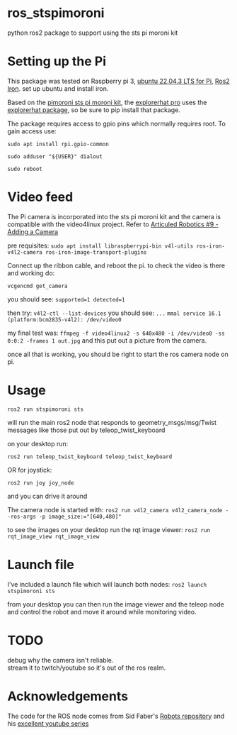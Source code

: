 # ros_stspimoroni
python ros2 package to support using the sts pi moroni kit

# Setting up the Pi
This package was tested on Raspberry pi 3, [ubuntu 22.04.3 LTS for Pi](https://ubuntu.com/download/raspberry-pi), [Ros2 Iron](https://docs.ros.org/en/iron/index.html). set up ubuntu and install iron. 


Based on the [pimoroni sts pi moroni kit](https://core-electronics.com.au/pimoroni-sts-pi-build-a-roving-robot.html), 
the [explorerhat pro](https://shop.pimoroni.com/products/explorer-hat?variant=1074827129) uses the [explorerhat package](https://github.com/pimoroni/explorer-hat), so be sure to pip install that package.

The package requires access to gpio pins which normally requires root. To gain access use:

`sudo apt install rpi.gpio-common`

`sudo adduser "${USER}" dialout`

`sudo reboot`

# Video feed
The Pi camera is incorporated into the sts pi moroni kit and the camera is compatible with the video4linux project. Refer to [Articuled Robotics #9 - Adding a Camera](https://articulatedrobotics.xyz/mobile-robot-9-camera)

pre requisites:
`sudo apt install libraspberrypi-bin v4l-utils ros-iron-v4l2-camera ros-iron-image-transport-plugins`


Connect up the ribbon cable, and reboot the pi. to check the video is there and working do:

`vcgencmd get_camera`

you should see: 
`supported=1 detected=1`

then try:
`v4l2-ctl --list-devices`
you should see:
`...`
`mmal service 16.1 (platform:bcm2835-v4l2):
	/dev/video0`

my final test was:
`ffmpeg -f video4linux2 -s 640x480 -i /dev/video0 -ss 0:0:2 -frames 1 out.jpg`
and this put out a picture from the camera. 

once all that is working, you should be right to start the ros camera node on pi.

# Usage
`ros2 run stspimoroni sts`

will run the main ros2 node that responds to geometry_msgs/msg/Twist messages like those put out by teleop_twist_keyboard

on your desktop run:

`ros2 run teleop_twist_keyboard teleop_twist_keyboard` 

OR for joystick:

`ros2 run joy joy_node`

and you can drive it around

The camera node is started with: 
`ros2 run v4l2_camera v4l2_camera_node --ros-args -p image_size:="[640,480]"`

to see the images on your desktop run the rqt image viewer: 
`ros2 run rqt_image_view rqt_image_view
`

# Launch file
I've included a launch file which will launch both nodes:
`ros2 launch stspimoroni sts`

from your desktop you can then run the image viewer and the teleop node and control the robot and move it around while monitoring video. 

# TODO
debug why the camera isn't reliable.  
stream it to twitch/youtube so it's out of the ros realm. 


# Acknowledgements

The code for the ROS node comes from Sid Faber's [Robots repository](https://github.com/SidFaber/robots) and his [excellent youtube series](https://youtu.be/xHw2WFe6GBs?si=untW6XQJD278Ds5q)
